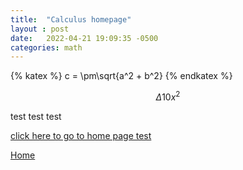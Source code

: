 ```yaml
---
title:  "Calculus homepage"
layout : post
date:   2022-04-21 19:09:35 -0500
categories: math
---
```


<link rel="stylesheet" href="https://cdn.jsdelivr.net/npm/katex@0.11.1/dist/katex.min.css" integrity="sha384-zB1R0rpPzHqg7Kpt0Aljp8JPLqbXI3bhnPWROx27a9N0Ll6ZP/+DiW/UqRcLbRjq" crossorigin="anonymous">

{% katex %}
c = \pm\sqrt{a^2 + b^2}
{% endkatex %}

$$\Delta 10x^2$$

test test test

<a href="https://nickgauth.github.io/pain/">click here to go to home page test</a>

[Home][homelink]

[homelink]: https://nickgauth.github.io/pain/
